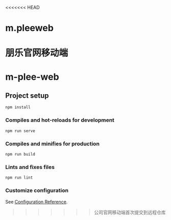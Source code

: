 <<<<<<< HEAD
# m.pleeweb
朋乐官网移动端
=======
# m-plee-web

## Project setup
```
npm install
```

### Compiles and hot-reloads for development
```
npm run serve
```

### Compiles and minifies for production
```
npm run build
```

### Lints and fixes files
```
npm run lint
```

### Customize configuration
See [Configuration Reference](https://cli.vuejs.org/config/).
>>>>>>> 公司官网移动端首次提交到远程仓库
